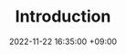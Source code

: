 ---
title : Introduction
date : 2022-11-22 16:35:00 +09:00
categories : [Introduction]
tags : [tag, first] #소문자만 가능
---